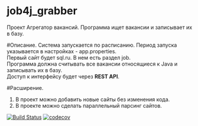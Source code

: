 # job4j_grabber
Проект Агрегатор вакансий. Программа ищет вакансии и записывает их в базу.

#Описание.
Система запускается по расписанию. Период запуска указывается в настройках - app.properties.  
Первый сайт будет sql.ru. В нем есть раздел job.  
Программа должна считывать все вакансии относящиеся к Java и записывать их в базу.  
Доступ к интерфейсу будет через **REST API**.

#Расширение.
1. В проект можно добавить новые сайты без изменения кода.
2. В проекте можно сделать параллельный парсинг сайтов.

[![Build Status](https://app.travis-ci.com/max-piter/job4j_grabber.svg?branch=master)](https://app.travis-ci.com/github/max-piter/job4j_grabber)
[![codecov](https://codecov.io/gh/max-piter/job4j_grabber/branch/master/graph/badge.svg?token=YLLCJV2C4T)](https://codecov.io/gh/max-piter/job4j_grabber)